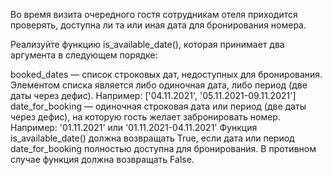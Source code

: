 Во время визита очередного гостя сотрудникам отеля приходится проверять, доступна ли та или иная дата для бронирования номера.

Реализуйте функцию is_available_date(), которая принимает два аргумента в следующем порядке:

booked_dates — список строковых дат, недоступных для бронирования. Элементом списка является либо одиночная дата, либо период (две даты через дефис). Например:
['04.11.2021', '05.11.2021-09.11.2021']
date_for_booking — одиночная строковая дата или период (две даты через дефис), на которую гость желает забронировать номер. Например:
'01.11.2021' или '01.11.2021-04.11.2021'
Функция is_available_date() должна возвращать True, если дата или период date_for_booking полностью доступна для бронирования. В противном случае функция должна возвращать False.

